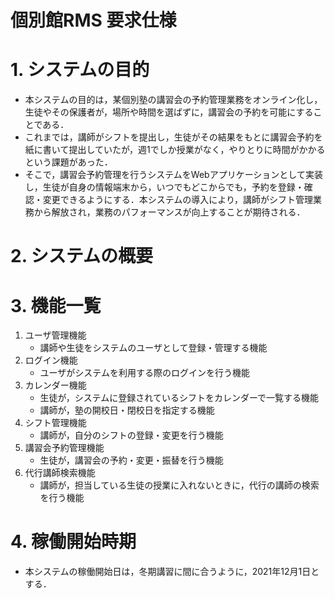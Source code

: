 # 個別館RMS 要求仕様

# 1. システムの目的
- 本システムの目的は，某個別塾の講習会の予約管理業務をオンライン化し，生徒やその保護者が，場所や時間を選ばずに，講習会の予約を可能にすることである．
- これまでは，講師がシフトを提出し，生徒がその結果をもとに講習会予約を紙に書いて提出していたが，週1でしか授業がなく，やりとりに時間がかかるという課題があった．
- そこで，講習会予約管理を行うシステムをWebアプリケーションとして実装し，生徒が自身の情報端末から，いつでもどこからでも，予約を登録・確認・変更できるようにする．本システムの導入により，講師がシフト管理業務から解放され，業務のパフォーマンスが向上することが期待される．

# 2. システムの概要

# 3. 機能一覧
1. ユーザ管理機能
    - 講師や生徒をシステムのユーザとして登録・管理する機能
1. ログイン機能
    - ユーザがシステムを利用する際のログインを行う機能
1. カレンダー機能
    - 生徒が，システムに登録されているシフトをカレンダーで一覧する機能
    - 講師が，塾の開校日・閉校日を指定する機能
1. シフト管理機能
    - 講師が，自分のシフトの登録・変更を行う機能
1. 講習会予約管理機能
    - 生徒が，講習会の予約・変更・振替を行う機能
1. 代行講師検索機能
    - 講師が，担当している生徒の授業に入れないときに，代行の講師の検索を行う機能

# 4. 稼働開始時期
- 本システムの稼働開始日は，冬期講習に間に合うように，2021年12月1日とする．